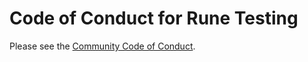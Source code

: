# Code of Conduct for Rune Testing

Please see the [Community Code of Conduct](https://www.finos.org/code-of-conduct).